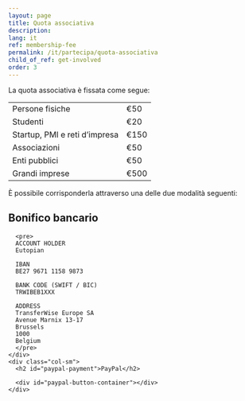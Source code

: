 ```yaml
---
layout: page
title: Quota associativa
description:
lang: it
ref: membership-fee
permalink: /it/partecipa/quota-associativa
child_of_ref: get-involved
order: 3
---
```


La quota associativa è fissata come segue:

<table class="table">
  <tbody>
    <tr>
      <td>Persone fisiche</td>
      <td>€50</td>
    </tr>
    <tr>
      <td>Studenti</td>
      <td>€20</td>
    </tr>
    <tr>
      <td>Startup, PMI e reti d’impresa</td>
      <td>€150</td>
    </tr>
    <tr>
      <td>Associazioni</td>
      <td>€50</td>
    </tr>
    <tr>
      <td>Enti pubblici</td>
      <td>€50</td>
    </tr>
    <tr>
      <td>Grandi imprese</td>
      <td>€500</td>
    </tr>
  </tbody>
</table>

È possibile corrisponderla attraverso una delle due modalità seguenti:

<div class="container">
  <div class="row">
    <div class="col-sm">
      <h2 id="wire-transfer">Bonifico bancario</h2>
      
      <pre>
      ACCOUNT HOLDER
      Eutopian
      
      IBAN
      BE27 9671 1158 9873
      
      BANK CODE (SWIFT / BIC)
      TRWIBEB1XXX
      
      ADDRESS
      TransferWise Europe SA
      Avenue Marnix 13-17
      Brussels
      1000
      Belgium
      </pre>
    </div>
    <div class="col-sm">
      <h2 id="paypal-payment">PayPal</h2>
      
      <div id="paypal-button-container"></div>
    </div>
  </div>
</div>

<script src="https://www.paypal.com/sdk/js?client-id=AXPsjHSz9jJpvLxZcInFXlj1GFtu8bG52R2b4VEF7-DfExMXr7KK9ICq-I2NSerIRbFAJiwM7O-tLlGS&currency=EUR" data-sdk-integration-source="button-factory"></script>
<script>
  paypal.Buttons({
      style: {
          shape: 'rect',
          color: 'gold',
          layout: 'horizontal',
          label: 'paypal',

      },
      createOrder: function(data, actions) {
          return actions.order.create({
              purchase_units: [{
                  amount: {
                      value: '20'
                  }
              }]
          });
      },
      onApprove: function(data, actions) {
          return actions.order.capture().then(function(details) {
              alert('Transaction completed by ' + details.payer.name.given_name + '!');
          });
      }
  }).render('#paypal-button-container');
</script>
